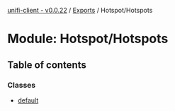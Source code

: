 [unifi-client - v0.0.22](../README.md) / [Exports](../modules.md) / Hotspot/Hotspots

# Module: Hotspot/Hotspots

## Table of contents

### Classes

- [default](../classes/hotspot_hotspots.default.md)
